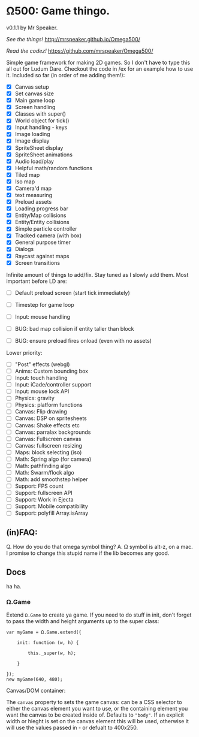 # Ω500: Game thingo.

v0.1.1 by Mr Speaker.

*See the things!* http://mrspeaker.github.io/Omega500/

*Read the codez!* https://github.com/mrspeaker/Omega500/

Simple game framework for making 2D games. So I don't have to type this all out for Ludum Dare. Checkout the code in /ex for an example how to use it. Included so far (in order of me adding them!):

- [X] Canvas setup
- [X] Set canvas size
- [X] Main game loop
- [X] Screen handling
- [X] Classes with super()
- [X] World object for tick()
- [X] Input handling - keys
- [X] Image loading
- [X] Image display
- [X] SpriteSheet display
- [X] SpriteSheet animations
- [X] Audio load/play
- [X] Helpful math/random functions
- [X] Tiled map
- [X] Iso map
- [X] Camera'd map
- [X] text measuring
- [X] Preload assets
- [X] Loading progress bar
- [X] Entity/Map collisions
- [X] Entity/Entity collisions
- [X] Simple particle controller
- [X] Tracked camera (with box)
- [X] General purpose timer
- [X] Dialogs
- [X] Raycast against maps
- [X] Screen transitions

Infinite amount of things to add/fix. Stay tuned as I slowly add them. Most important before LD are:

- [ ] Default preload screen (start tick immediately)
- [ ] Timestep for game loop
- [ ] Input: mouse handling

- [ ] BUG: bad map collision if entity taller than block
- [ ] BUG: ensure preload fires onload (even with no assets)

Lower priority:

- [ ] "Post" effects (webgl)
- [ ] Anims: Custom bounding box
- [ ] Input: touch handling
- [ ] Input: iCade/controller support
- [ ] Input: mouse lock API
- [ ] Physics: gravity
- [ ] Physics: platform functions
- [ ] Canvas: Flip drawing
- [ ] Canvas: DSP on spritesheets
- [ ] Canvas: Shake effects etc
- [ ] Canvas: parralax backgrounds
- [ ] Canvas: Fullscreen canvas
- [ ] Canvas: fullscreen resizing
- [ ] Maps: block selecting (iso)
- [ ] Math: Spring algo (for camera)
- [ ] Math: pathfinding algo
- [ ] Math: Swarm/flock algo
- [ ] Math: add smoothstep helper
- [ ] Support: FPS count
- [ ] Support: fullscreen API
- [ ] Support: Work in Ejecta
- [ ] Support: Mobile compatibility
- [ ] Support: polyfill Array.isArray

## (in)FAQ:

Q. How do you do that omega symbol thing?
A. Ω symbol is alt-z, on a mac. I promise to change this stupid name if the lib becomes any good.


## Docs

ha ha.

### Ω.Game

Extend `Ω.Game` to create ya game. If you need to do stuff in init, don't forget to pass the width and height arguments up to the super class:

    var myGame = Ω.Game.extend({

    	init: function (w, h) {

    		this._super(w, h);

    	}

    });
    new myGame(640, 480);

Canvas/DOM container:

The `canvas` property to sets the game canvas: can be a CSS selector to either the canvas element you want to use, or the containing element you want the canvas to be created inside of. Defaults to `"body"`. If an explicit width or hieght is set on the canvas element this will be used, otherwise it will use the values passed in - or defualt to 400x250.



